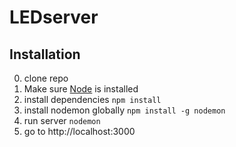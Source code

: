 # LEDserver

## Installation

0. clone repo
1. Make sure [Node](https://www.npmjs.com/get-npm) is installed 
2. install dependencies `npm install`
3. install nodemon globally `npm install -g nodemon`
4. run server `nodemon`
5. go to http://localhost:3000